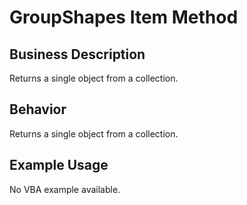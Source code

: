 # GroupShapes Item Method

## Business Description
Returns a single object from a collection.

## Behavior
Returns a single object from a collection.

## Example Usage
No VBA example available.
